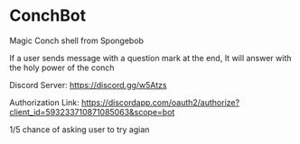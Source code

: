 # ConchBot
Magic Conch shell from Spongebob
 
If a user sends message with a question mark at the end, It will answer with the holy power of the conch

Discord Server: https://discord.gg/w5Atzs

Authorization Link: https://discordapp.com/oauth2/authorize?client_id=593233710871085063&scope=bot

1/5 chance of asking user to try agian
